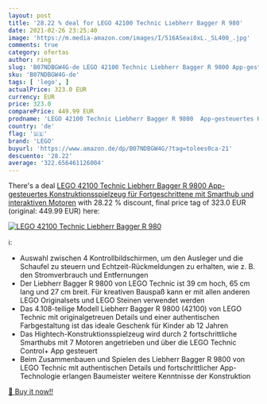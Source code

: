 ```yaml
---
layout: post
title: '28.22 % deal for LEGO 42100 Technic Liebherr Bagger R 980'
date: 2021-02-26 23:25:40
image: 'https://m.media-amazon.com/images/I/516ASeai0xL._SL400_.jpg'
comments: true
category: ofertas
author: ring
slug: 'B07NDBGW4G-de LEGO 42100 Technic Liebherr Bagger R 9800 App-gesteuertes...'
sku: 'B07NDBGW4G-de'
tags: [ 'lego', ]
actualPrice: 323.0 EUR
currency: EUR
price: 323.0
comparePrice: 449.99 EUR
prodname: 'LEGO 42100 Technic Liebherr Bagger R 9800  App-gesteuertes Konstruktionsspielzeug für Fortgeschrittene mit Smarthub und interaktiven Motoren'
country: 'de'
flag: '🇩🇪'
brand: 'LEGO'
buyurl: 'https://www.amazon.de/dp/B07NDBGW4G/?tag=tolees0ca-21'
descuento: '28.22'
average: '322.656461126004'
---
```


There's a deal [LEGO 42100 Technic Liebherr Bagger R 9800  App-gesteuertes Konstruktionsspielzeug für Fortgeschrittene mit Smarthub und interaktiven Motoren](https://www.amazon.de/dp/B07NDBGW4G/?tag=tolees0ca-21)  with  28.22 % discount, final price tag of  323.0 EUR (original: 449.99 EUR) here:

[![LEGO 42100 Technic Liebherr Bagger R 980](https://m.media-amazon.com/images/I/516ASeai0xL._SL400_.jpg)](https://www.amazon.de/dp/B07NDBGW4G/?tag=tolees0ca-21)

ℹ️:

- Auswahl zwischen 4 Kontrollbildschirmen, um den Ausleger und die Schaufel zu steuern und Echtzeit-Rückmeldungen zu erhalten, wie z. B. den Stromverbrauch und Entfernungen
- Der Liebherr Bagger R 9800 von LEGO Technic ist 39 cm hoch, 65 cm lang und 27 cm breit. Für kreativen Bauspaß kann er mit allen anderen LEGO Originalsets und LEGO Steinen verwendet werden
- Das 4.108-teilige Modell Liebherr Bagger R 9800 (42100) von LEGO Technic mit originalgetreuen Details und einer authentischen Farbgestaltung ist das ideale Geschenk für Kinder ab 12 Jahren
- Das Hightech-Konstruktionsspielzeug wird durch 2 fortschrittliche Smarthubs mit 7 Motoren angetrieben und über die LEGO Technic Control+ App gesteuert
- Beim Zusammenbauen und Spielen des Liebherr Bagger R 9800 von LEGO Technic mit authentischen Details und fortschrittlicher App-Technologie erlangen Baumeister weitere Kenntnisse der Konstruktion

[🛒 Buy it now!!](https://www.amazon.de/dp/B07NDBGW4G/?tag=tolees0ca-21)
